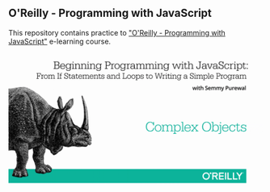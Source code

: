 ## O'Reilly - Programming with JavaScript

This repository contains practice to ["O'Reilly - Programming with JavaScript"](http://shop.oreilly.com/product/0636920036272.do "O'Reilly - Programming with JavaScript")  e-learning course.
![alt text](/cover.png?raw=true "O'Reilly - Programming with JavaScript")
